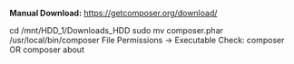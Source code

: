 **Manual Download:**
https://getcomposer.org/download/

cd /mnt/HDD_1/Downloads_HDD
sudo mv composer.phar /usr/local/bin/composer
File Permissions -> Executable
Check: composer OR composer about
